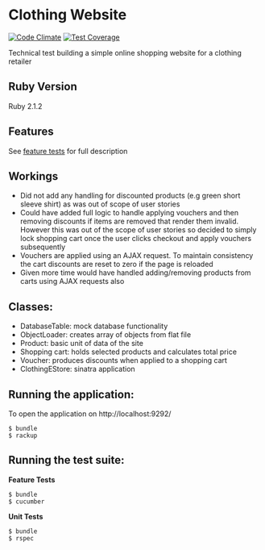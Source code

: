 Clothing Website
================
[![Code Climate](https://codeclimate.com/github/foxjerem/clothing-website/badges/gpa.svg)](https://codeclimate.com/github/foxjerem/clothing-website) [![Test Coverage](https://codeclimate.com/github/foxjerem/clothing-website/badges/coverage.svg)](https://codeclimate.com/github/foxjerem/clothing-website)

Technical test building a simple online shopping website for a clothing retailer

Ruby Version
------------
Ruby 2.1.2

Features
--------

See [feature tests](https://github.com/foxjerem/clothing-website/tree/master/features) for full description 

Workings
--------
- Did not add any handling for discounted products (e.g green short sleeve shirt) as was out of scope of user stories
- Could have added full logic to handle applying vouchers and then removing discounts if items are removed that render them invalid. However this was out of the scope of user stories so decided to simply lock shopping cart once the user clicks checkout and apply vouchers subsequently
- Vouchers are applied using an AJAX request. To maintain consistency the cart discounts are reset to zero if the page is reloaded
- Given more time would have handled adding/removing products from carts using AJAX requests also

Classes:
--------
- DatabaseTable: mock database functionality
- ObjectLoader: creates array of objects from flat file
- Product: basic unit of data of the site
- Shopping cart: holds selected products and calculates total price
- Voucher: produces discounts when applied to a shopping cart
- ClothingEStore: sinatra application

Running the application:
------------------------
To open the application on http://localhost:9292/

```shell
$ bundle
$ rackup
```

Running the test suite:
-----------------------
**Feature Tests**
```shell
$ bundle
$ cucumber
```

**Unit Tests**
```shell
$ bundle
$ rspec
```





